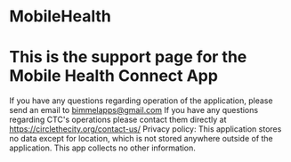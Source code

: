 # MobileHealth 
# This is the support page for the Mobile Health Connect App
If you have any questions regarding operation of the application, please send an email to bimmelapps@gmail.com
If you have any questions regarding CTC's operations please contact them directly at https://circlethecity.org/contact-us/
Privacy policy: This application stores no data except for location, which is not stored anywhere outside of the application. 
This app collects no other information.
